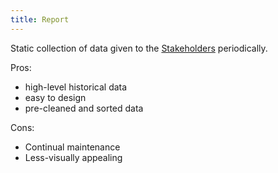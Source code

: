 ```yaml
---
title: Report
---
```

Static collection of data given to the [Stakeholders](danielesalvatore/project-management/foundations-of-project-management/actors/stakeholders.md) periodically.

Pros:
- high-level historical data
- easy to design
- pre-cleaned and sorted data

Cons:
- Continual maintenance
- Less-visually appealing